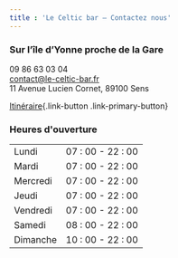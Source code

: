 ```yaml
---
title : 'Le Celtic bar – Contactez nous'
---
```


### Sur l’île d’Yonne proche de la Gare

09 86 63 03 04
<br />
contact@le-celtic-bar.fr
<br />
11 Avenue Lucien Cornet, 89100 Sens

[Itinéraire](https://goo.gl/maps/NoHuKcA4fBxX5DsD9){.link-button .link-primary-button}

### Heures d'ouverture

|          |                   |
| :--      |                --:|
| Lundi    | 07 : 00 - 22 : 00 |
| Mardi    | 07 : 00 - 22 : 00 |
| Mercredi | 07 : 00 - 22 : 00 |
| Jeudi    | 07 : 00 - 22 : 00 |
| Vendredi | 07 : 00 - 22 : 00 |
| Samedi   | 08 : 00 - 22 : 00 |
| Dimanche | 10 : 00 - 22 : 00 |

